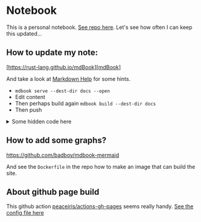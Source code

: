 # Notebook

This is a personal notebook. [See repo here][repo].
Let's see how often I can keep this updated...

## How to update my note:
[https://rust-lang.github.io/mdBook][mdBook]

And take a look at [Markdown Help][mdHelp] for some hints.

* `mdbook serve --dest-dir docs --open`
* Edit content
* Then perhaps build again `mdbook build --dest-dir docs`
* Then push 

<details>
<summary>Some hidden code here</summary>

```rust
use warp::Filter;

#[tokio::main]
async fn main() {
    let routes = warp::any().map(|| "Hello, World!");
    warp::serve(routes).run(([127, 0, 0, 1], 3030)).await;
}
```
</details>

## How to add some graphs?
https://github.com/badboy/mdbook-mermaid

And see the `Dockerfile` in the repo how to make an image that can build the site.

## About github page build
This github action [peaceiris/actions-gh-pages][github action] seems really handy.
[See the config file here](https://github.com/liufuyang/note/actions/workflows/gh-pages.yml)


[repo]: https://github.com/liufuyang/note
[mdBook]: https://rust-lang.github.io/mdBook
[mdHelp]: https://github.com/adam-p/markdown-here/wiki/Markdown-Cheatsheet
[github action]: https://github.com/peaceiris/actions-gh-pages